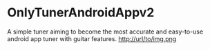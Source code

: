 # OnlyTunerAndroidAppv2
A simple tuner aiming to become the most accurate and easy-to-use android app tuner with guitar features.
[http://url/to/img.png](https://imgur.com/QPbXZvf)
